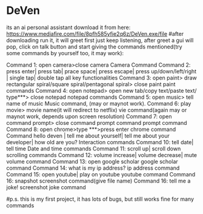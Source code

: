 # DeVen
its an ai personal assistant
download it from here: https://www.mediafire.com/file/8pfh585yfie2q6z/DeVen.exe/file
#after downloading run it, it will greet first just keep listening, after greet a gui will pop, click on talk button and start giving the commands mentioned(try some commands by yourself too, it may work):

Command 1: open camera>close camera
Camera Command
Command 2: press enter| press tab| prace space| press escape| press up/down/left/right | single tap| double tap
all key functionalities
Command 3: open paint> draw rectangular spiral/square spiral/pentagonal spiral> close paint
paint commands
Command 4: open notepad> open new tab/copy text/paste text/ type***> close notepad
notepad commands
Command 5: open music> tell name of music
Music command, (may or maynot work).
Command 6: play movie> movie name(it will redirect to netflix)
vie command(again may or maynot work, depends upon screen resolution)
Command 7: open command prompt> close command prompt
command prompt command
Command 8: open chrome>type ***>press enter
chrome command
Command hello deven | tell me about yourself| tell me about your developer| how old are you?
Interaction commands
Command 10: tell date| tell time
Date and time commands
Command 11: scroll up| scroll down
scrolling commands
Command 12: volume increase| volume decrease| mute
volume command
Command 13: open google scholar
google scholar command
Command 14: what is my ip address?
ip address command
Command 15: open youtube| play on youtube
youtube command
Command 16: snapshot
screenshot command(give file name)
Command 16: tell me a joke!
screenshot joke command


#p.s. this is my first project, it has lots of bugs, but still works fine for many commands
